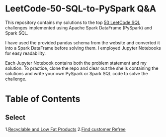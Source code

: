 # LeetCode-50-SQL-to-PySpark Q&A
This repository contains my solutions to the top [50 LeetCode SQL](https://leetcode.com/studyplan/top-sql-50/) challenges implemented using Apache Spark DataFrame (PySpark) and Spark SQL.

I have used the provided pandas schema from the website and converted it into a Spark DataFrame before solving them. I employed Jupyter Notebooks for easy readability.

Each Jupyter Notebook contains both the problem statement and my solution. To practice, clone the repo and clear out the shells containing the solutions and write your own PySpark or Spark SQL code to solve the challenge.


# Table of Contents


## Select
1.[Recyclable and Low Fat Products](https://leetcode.com/problems/recyclable-and-low-fat-products/description/?envType=study-plan-v2&envId=top-sql-50)
2.[Find customer Refree](https://leetcode.com/problems/find-customer-referee/description/?envType=study-plan-v2&envId=top-sql-50)
